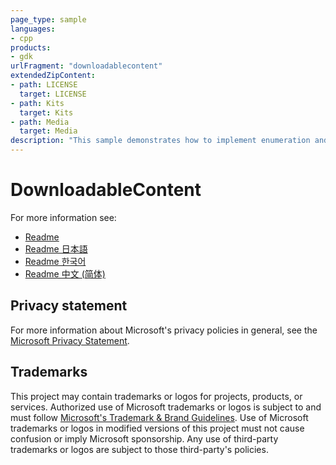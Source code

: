 ```yaml
---
page_type: sample
languages:
- cpp
products:
- gdk
urlFragment: "downloadablecontent"
extendedZipContent:
- path: LICENSE
  target: LICENSE
- path: Kits
  target: Kits
- path: Media
  target: Media
description: "This sample demonstrates how to implement enumeration and loading of downloadable content for Xbox LIVE services."
---
```


# DownloadableContent

For more information see: 
- [Readme](https://github.com/microsoft/Xbox-GDK-Samples/blob/main/Samples/Live/DownloadableContent/readme_en-us.md)
- [Readme 日本語](https://github.com/microsoft/Xbox-GDK-Samples/blob/main/Samples/Live/DownloadableContent/readme_ja-jp.md)
- [Readme 한국어](https://github.com/microsoft/Xbox-GDK-Samples/blob/main/Samples/Live/DownloadableContent/readme_ko-kr.md)
- [Readme 中文 (简体)](https://github.com/microsoft/Xbox-GDK-Samples/blob/main/Samples/Live/DownloadableContent/readme_zh-cn.md)

## Privacy statement

For more information about Microsoft's privacy policies in general, see the [Microsoft Privacy Statement](https://privacy.microsoft.com/privacystatement/).

## Trademarks

This project may contain trademarks or logos for projects, products, or services. Authorized use of Microsoft trademarks or logos is subject to and must follow [Microsoft's Trademark & Brand Guidelines](https://www.microsoft.com/en-us/legal/intellectualproperty/trademarks/usage/general). Use of Microsoft trademarks or logos in modified versions of this project must not cause confusion or imply Microsoft sponsorship. Any use of third-party trademarks or logos are subject to those third-party's policies.
